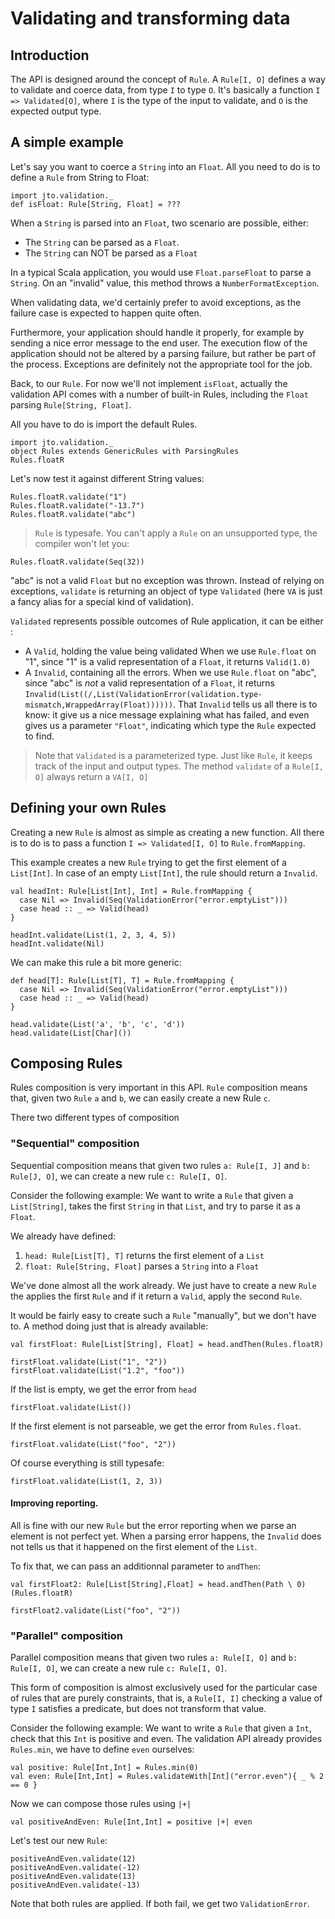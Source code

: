 # Validating and transforming data

## Introduction

The API is designed around the concept of `Rule`. A `Rule[I, O]` defines a way to validate and coerce data, from type `I` to type `O`. It's basically a function `I => Validated[O]`, where `I` is the type of the input to validate, and `O` is the expected output type.

## A simple example

Let's say you want to coerce a `String` into an `Float`.
All you need to do is to define a `Rule` from String to Float:

```tut
import jto.validation._
def isFloat: Rule[String, Float] = ???
```

When a `String` is parsed into an `Float`, two scenario are possible, either:

- The `String` can be parsed as a `Float`.
- The `String` can NOT be parsed as a `Float`

In a typical Scala application, you would use `Float.parseFloat` to parse a `String`. On an "invalid" value, this method throws a `NumberFormatException`.

When validating data, we'd certainly prefer to avoid exceptions, as the failure case is expected to happen quite often.

Furthermore, your application should handle it properly, for example by sending a nice error message to the end user. The execution flow of the application should not be altered by a parsing failure, but rather be part of the process. Exceptions are definitely not the appropriate tool for the job.

Back, to our `Rule`. For now we'll not implement `isFloat`, actually the validation API comes with a number of built-in Rules, including the `Float` parsing `Rule[String, Float]`.

All you have to do is import the default Rules.

```tut:silent
import jto.validation._
object Rules extends GenericRules with ParsingRules
Rules.floatR
```

Let's now test it against different String values:

```tut
Rules.floatR.validate("1")
Rules.floatR.validate("-13.7")
Rules.floatR.validate("abc")
```

> `Rule` is typesafe. You can't apply a `Rule` on an unsupported type, the compiler won't let you:
>
```tut:nofail
Rules.floatR.validate(Seq(32))
```

"abc" is not a valid `Float` but no exception was thrown. Instead of relying on exceptions, `validate` is returning an object of type `Validated` (here `VA` is just a fancy alias for a special kind of validation).

`Validated` represents possible outcomes of Rule application, it can be either :

- A `Valid`, holding the value being validated
  When we use `Rule.float` on "1", since "1" is a valid representation of a `Float`, it returns `Valid(1.0)`
- A `Invalid`, containing all the errors.
  When we use `Rule.float` on "abc", since "abc" is *not* a valid representation of a `Float`, it returns `Invalid(List((/,List(ValidationError(validation.type-mismatch,WrappedArray(Float))))))`. That `Invalid` tells us all there is to know: it give us a nice message explaining what has failed, and even gives us a parameter `"Float"`, indicating which type the `Rule` expected to find.

> Note that `Validated` is a parameterized type. Just like `Rule`, it keeps track of the input and output types.
The method `validate` of a `Rule[I, O]` always return a `VA[I, O]`

## Defining your own Rules

Creating a new `Rule` is almost as simple as creating a new function.
All there is to do is to pass a function `I => Validated[I, O]` to `Rule.fromMapping`.

This example creates a new `Rule` trying to get the first element of a `List[Int]`.
In case of an empty `List[Int]`, the rule should return a `Invalid`.

```tut:silent
val headInt: Rule[List[Int], Int] = Rule.fromMapping {
  case Nil => Invalid(Seq(ValidationError("error.emptyList")))
  case head :: _ => Valid(head)
}
```

```tut
headInt.validate(List(1, 2, 3, 4, 5))
headInt.validate(Nil)
```

We can make this rule a bit more generic:

```tut:silent
def head[T]: Rule[List[T], T] = Rule.fromMapping {
  case Nil => Invalid(Seq(ValidationError("error.emptyList")))
  case head :: _ => Valid(head)
}
```

```tut
head.validate(List('a', 'b', 'c', 'd'))
head.validate(List[Char]())
```

## Composing Rules

Rules composition is very important in this API. `Rule` composition means that, given two `Rule` `a` and `b`, we can easily create a new Rule `c`.

There two different types of composition

### "Sequential" composition

Sequential composition means that given two rules `a: Rule[I, J]` and `b: Rule[J, O]`, we can create a new rule `c: Rule[I, O]`.

Consider the following example: We want to write a `Rule` that given a `List[String]`, takes the first `String` in that `List`, and try to parse it as a `Float`.

We already have defined:

1. `head: Rule[List[T], T]` returns the first element of a `List`
2. `float: Rule[String, Float]` parses a `String` into a `Float`

We've done almost all the work already. We just have to create a new `Rule` the applies the first `Rule` and if it return a `Valid`, apply the second `Rule`.

It would be fairly easy to create such a `Rule` "manually", but we don't have to. A method doing just that is already available:

```tut:silent
val firstFloat: Rule[List[String], Float] = head.andThen(Rules.floatR)
```
```tut
firstFloat.validate(List("1", "2"))
firstFloat.validate(List("1.2", "foo"))
```

If the list is empty, we get the error from `head`

```tut
firstFloat.validate(List())
```

If the first element is not parseable, we get the error from `Rules.float`.

```tut
firstFloat.validate(List("foo", "2"))
```

Of course everything is still typesafe:

```tut:nofail
firstFloat.validate(List(1, 2, 3))
```

#### Improving reporting.

All is fine with our new `Rule` but the error reporting when we parse an element is not perfect yet.
When a parsing error happens, the `Invalid` does not tells us that it happened on the first element of the `List`.

To fix that, we can pass  an additionnal parameter to `andThen`:

```tut:silent
val firstFloat2: Rule[List[String],Float] = head.andThen(Path \ 0)(Rules.floatR)
```
```tut
firstFloat2.validate(List("foo", "2"))
```

### "Parallel" composition

Parallel composition means that given two rules `a: Rule[I, O]` and `b: Rule[I, O]`, we can create a new rule `c: Rule[I, O]`.

This form of composition is almost exclusively used for the particular case of rules that are purely constraints, that is, a `Rule[I, I]` checking a value of type `I` satisfies a predicate, but does not transform that value.

Consider the following example: We want to write a `Rule` that given a `Int`, check that this `Int` is positive and even.
The validation API already provides `Rules.min`, we have to define `even` ourselves:

```tut:silent
val positive: Rule[Int,Int] = Rules.min(0)
val even: Rule[Int,Int] = Rules.validateWith[Int]("error.even"){ _ % 2 == 0 }
```

Now we can compose those rules using `|+|`

```tut:silent
val positiveAndEven: Rule[Int,Int] = positive |+| even
```

Let's test our new `Rule`:

```tut
positiveAndEven.validate(12)
positiveAndEven.validate(-12)
positiveAndEven.validate(13)
positiveAndEven.validate(-13)
```

Note that both rules are applied. If both fail, we get two `ValidationError`.
